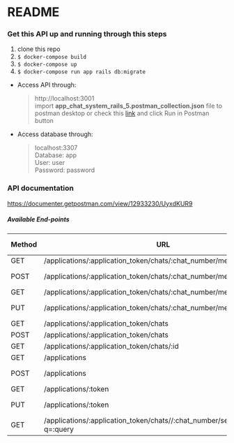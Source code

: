# README

### Get this API up and running through this steps
1. clone this repo
2. ``` $ docker-compose build ```
3. ``` $ docker-compose up ```
4. ``` $ docker-compose run app rails db:migrate ```


* Access API through:
    > http://localhost:3001  
    import <b>app_chat_system_rails_5.postman_collection.json</b> file to postman desktop or check this [link](https://documenter.getpostman.com/view/12933230/UyxdKUR9) and click Run in Postman button
    
* Access database through:
    > localhost:3307  
    > Database: app  
    > User: user  
    > Password: password  

### API documentation
https://documenter.getpostman.com/view/12933230/UyxdKUR9

##### Available End-points

| Method  | URL | Request Body 
| ------- | --- | --- |
| GET  | /applications/:application_token/chats/:chat_number/messages|-|
| POST | /applications/:application_token/chats/:chat_number/messages| {"msg_body": "value"}|
|GET| /applications/:application_token/chats/:chat_number/messages/:id|-|
|PUT| /applications/:application_token/chats/:chat_number/messages/:id|{"msg_body": "value"}|
|GET|/applications/:application_token/chats|-|
|POST| /applications/:application_token/chats|-|
|GET|/applications/:application_token/chats/:id|-|
|GET|/applications|-|
|POST|/applications|{"name": "value"}|
|GET|/applications/:token |-|
|PUT|/applications/:token|{"name": "value"}|
|GET|/applications/:application_token/chats//:chat_number/search/messages?q=:query|
